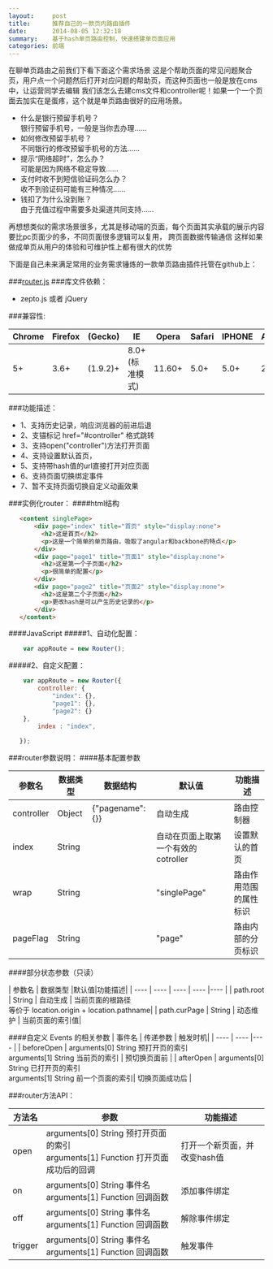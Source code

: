 ```yaml
---
layout:     post
title:      推荐自己的一款页内路由插件
date:       2014-08-05 12:32:18
summary:    基于hash单页路由控制，快速搭建单页面应用
categories: 前端
---
```


在聊单页路由之前我们下看下面这个需求场景
这是个帮助页面的常见问题聚合页，用户点一个问题然后打开对应问题的帮助页，而这种页面也一般是放在cms中，让运营同学去编辑
我们该怎么去建cms文件和controller呢！如果一个一个页面去加实在是蛋疼，这个就是单页路由很好的应用场景。

* 什么是银行预留手机号？<br>
 银行预留手机号，一般是当你去办理……
* 如何修改预留手机号？<br>
 不同银行的修改预留手机号的方法……
* 提示“网络超时”，怎么办？<br>
 可能是因为网络不稳定导致……
* 支付时收不到短信验证码怎么办？<br>
收不到验证码可能有三种情况……
* 钱扣了为什么没到账？<br>
由于充值过程中需要多处渠道共同支持……

再想想类似的需求场景很多，尤其是移动端的页面，每个页面其实承载的展示内容要比pc页面少的多，不同页面很多逻辑可以复用， 跨页面数据传输通信
这样如果做成单页从用户的体验和可维护性上都有很大的优势

下面是自己未来满足常用的业务需求锤炼的一款单页路由插件托管在github上：


###[router.js](https://github.com/yoocky/router)
###库文件依赖：
 * zepto.js 或者 jQuery

###兼容性:
 
|Chrome |Firefox |(Gecko)   |IE|    Opera|  Safari| IPHONE| Android|
| ----   | ----     | ----     | ---- |----    |----     | ---- |----    |
|5+ |3.6+| (1.9.2)+|    8.0+(标准模式)| 11.60+  |5.0+|  5.0+|   2.2+|

###功能描述：
 * 1、支持历史记录，响应浏览器的前进后退
 * 2、支锚标记 href="#controller" 格式跳转
 * 3、支持open("controller")方法打开页面
 * 4、支持设置默认首页，
 * 5、支持带hash值的url直接打开对应页面
 * 6、支持页面切换绑定事件
 * 7、暂不支持页面切换自定义动画效果
 
###实例化router：
####html结构
 ```html
    <content singlePage>
        <div page="index" title="首页" style="display:none">
          <h2>这是首页</h2>
          <p>这是一个简单的单页路由，吸取了angular和backbone的特点</p>
        </div>
        <div page="page1" title="页面1" style="display:none">
          <h2>这是第一个子页面</h2>
          <p>很简单的配置</p>
        </div>
        <div page="page2" title="页面2" style="display:none">
          <h2>这是第二个子页面</h2>
          <p>更改hash是可以产生历史记录的</p>
        </div>
    </content>
```

####JavaScript
#####1、自动化配置：
```javascript
    var appRoute = new Router();
```

#####2、自定义配置：
```javascript
    var appRoute = new Router({
        controller: {
            "index": {},
            "page1": {},
            "page2": {}
    },
        index : "index",
            
   });
```

###router参数说明：
####基本配置参数



| 参数名 | 数据类型 | 数据结构 |默认值|功能描述|
| ----   | ----     | ----     | ---- |----    |
| controller  | Object    | {"pagename": {}}    |   自动生成|路由控制器|
| index | String | |   自动在页面上取第一个有效的cotroller|设置默认的首页|
| wrap | String |   |   "singlePage"|路由作用范围的属性标识|
| pageFlag | String |  |   "page"|路由内部的分页标识|

####部分状态参数（只读）

| 参数名 | 数据类型 |默认值|功能描述|
| ----   | ----     | ----     | ---- |----    |
| path.root | String |  自动生成 | 当前页面的根路径<br/>等价于 location.origin + location.pathname| 
| path.curPage | String | 动态维护 | 当前页面的索引值| 

####自定义 Events 的相关参数
| 事件名 | 传递参数 | 触发时机|
| ----   | ----   |---- |
| beforeOpen  |  arguments[0] String 预打开页的索引 <br/> arguments[1] String 当前页的索引  | 预切换页面前 |
| afterOpen   |  arguments[0] String 已打开页的索引 <br/> arguments[1] String 前一个页面的索引| 切换页面成功后 |

###router方法API：

| 方法名 | 参数 | 功能描述|
| ----   | ----   |---- |
| open  |  arguments[0] String  预打开页面的索引<br/> arguments[1] Function 打开页面成功后的回调 | 打开一个新页面，并改变hash值 |
| on   |  arguments[0] String 事件名 <br/> arguments[1] Function 回调函数| 添加事件绑定 |
| off  |  arguments[0] String 事件名 <br/> arguments[1] Function 回调函数| 解除事件绑定 |
| trigger  |  arguments[0] String 事件名 <br/> arguments[1] Function 回调函数| 触发事件 |
